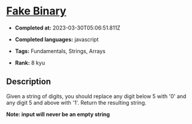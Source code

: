 # [Fake Binary](https://www.codewars.com/kata/57eae65a4321032ce000002d)

- **Completed at:** 2023-03-30T05:06:51.811Z

- **Completed languages:** javascript

- **Tags:** Fundamentals, Strings, Arrays

- **Rank:** 8 kyu

## Description

Given a string of digits, you should replace any digit below 5 with '0' and any digit 5 and above with '1'. Return the resulting string.

**Note: input will never be an empty string**
